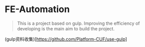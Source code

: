 # FE-Automation
> This is a project based on gulp. Improving the efficiency of developing is the main aim to build the project.


(gulp资料收集)[https://github.com/Platform-CUF/use-gulp]